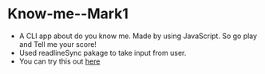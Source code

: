 # Know-me--Mark1
   * A CLI app about do you know me. Made by using JavaScript. So go play and Tell me your score! 
   * Used readlineSync pakage to take input from user.
   * You can try this out [here](https://replit.com/@AtulPatil2/how-much-you-know-me?embed=1&output=1#index.js) 

